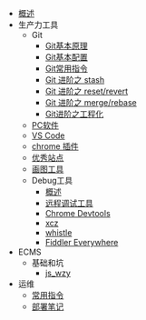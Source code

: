 <!-- _sidebar.md -->

* [概述](/README.md)
* 生产力工具
  * Git
      * [Git基本原理](/tools/git/git.md)
      * [Git基本配置](/tools/git/setting.md)
      * [Git常用指令](/tools/git/basic.md)
      * [Git 进阶之 stash ](/tools/git/stash.md)
      * [Git 进阶之 reset/revert ](/tools/git/reset&revert.md)
      * [Git 进阶之 merge/rebase ](/tools/xcz/git/merge-and-rebase.md)
      * [Git进阶之工程化]()
  * [PC软件](/tools/pc.md)
  * [VS Code](/tools/vs.md)
  * [chrome 插件](/tools/chrome.md)
  * [优秀站点](/tools/site.md)
  * [画图工具](/tools/draw_tools.md)
  * Debug工具 
    * [概述](/tools/debug/debug.md)
    * [远程调试工具](/tools/xcz/调试/index.md)
    * [Chrome Devtools](/tools/debug/chrome_devtool.md)
    * [xcz](/tools/xcz/生产力工具-2/index.md)
    * [whistle](/tools/debug/whistle/index.md)
    * [Fiddler Everywhere](/tools/debug/fiddler_everywhere.md)
* ECMS
  * 基础和坑
    * [js_wzy](/tools/wzy/js.md)
* 运维
  * [常用指令](/devops/shell.md)
  * [部署笔记](/devops/deploy.md)
